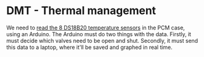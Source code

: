 # DMT - Thermal management

We need to [read the 8 DS18B20 temperature sensors](https://lastminuteengineers.com/multiple-ds18b20-arduino-tutorial/) in the PCM case, using an Arduino. The Arduino must do two things with the data. Firstly, it must decide which valves need to be open and shut. Secondly, it must send this data to a laptop, where it'll be saved and graphed in real time.
